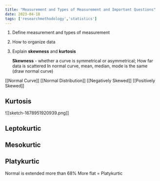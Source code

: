 ```yaml
---
title: "Measurement and Types of Measurement and Important Questions"
date: 2023-04-18
tags: ['researchmethodology','statistics']
---
```



1) Define measurement and types of measurement 
2) How to organize data
3) Explain **skewness** and **kurtosis**
	
	**Skewness** - whether a curve is symmetrical or asymmetrical; 
	How far data is scattered 
	In normal curve, mean, median, mode is the same
	(draw normal curve)

[[Normal Curve]]
[[Normal Distribution]]
[[Negatively Skewed]]
[[Positively Skewed]]

## Kurtosis

![[sketch-1678951920939.png]]

 
## Leptokurtic


## Mesokurtic


## Platykurtic
Normal is extended more than 68%
More flat = Platykurtic 

